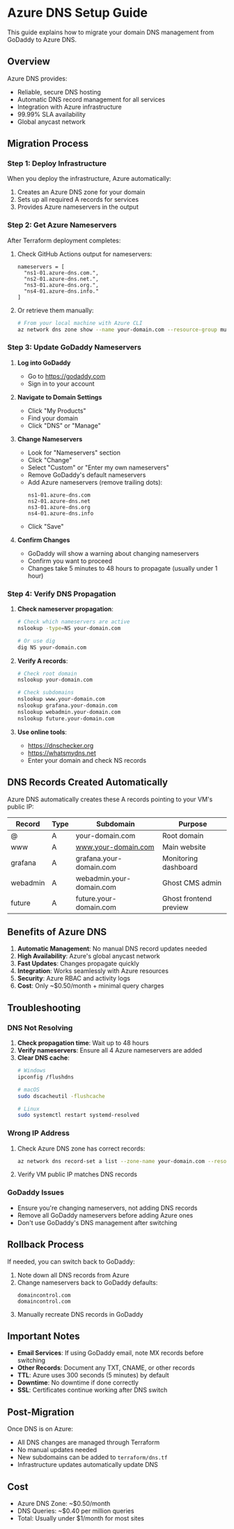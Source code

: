 # Azure DNS Setup Guide

This guide explains how to migrate your domain DNS management from GoDaddy to Azure DNS.

## Overview

Azure DNS provides:
- Reliable, secure DNS hosting
- Automatic DNS record management for all services
- Integration with Azure infrastructure
- 99.99% SLA availability
- Global anycast network

## Migration Process

### Step 1: Deploy Infrastructure

When you deploy the infrastructure, Azure automatically:
1. Creates an Azure DNS zone for your domain
2. Sets up all required A records for services
3. Provides Azure nameservers in the output

### Step 2: Get Azure Nameservers

After Terraform deployment completes:

1. Check GitHub Actions output for nameservers:
   ```
   nameservers = [
     "ns1-01.azure-dns.com.",
     "ns2-01.azure-dns.net.",
     "ns3-01.azure-dns.org.",
     "ns4-01.azure-dns.info."
   ]
   ```

2. Or retrieve them manually:
   ```bash
   # From your local machine with Azure CLI
   az network dns zone show --name your-domain.com --resource-group multi-app-server-rg --query nameServers
   ```

### Step 3: Update GoDaddy Nameservers

1. **Log into GoDaddy**
   - Go to https://godaddy.com
   - Sign in to your account

2. **Navigate to Domain Settings**
   - Click "My Products"
   - Find your domain
   - Click "DNS" or "Manage"

3. **Change Nameservers**
   - Look for "Nameservers" section
   - Click "Change"
   - Select "Custom" or "Enter my own nameservers"
   - Remove GoDaddy's default nameservers
   - Add Azure nameservers (remove trailing dots):
     ```
     ns1-01.azure-dns.com
     ns2-01.azure-dns.net
     ns3-01.azure-dns.org
     ns4-01.azure-dns.info
     ```
   - Click "Save"

4. **Confirm Changes**
   - GoDaddy will show a warning about changing nameservers
   - Confirm you want to proceed
   - Changes take 5 minutes to 48 hours to propagate (usually under 1 hour)

### Step 4: Verify DNS Propagation

1. **Check nameserver propagation**:
   ```bash
   # Check which nameservers are active
   nslookup -type=NS your-domain.com
   
   # Or use dig
   dig NS your-domain.com
   ```

2. **Verify A records**:
   ```bash
   # Check root domain
   nslookup your-domain.com
   
   # Check subdomains
   nslookup www.your-domain.com
   nslookup grafana.your-domain.com
   nslookup webadmin.your-domain.com
   nslookup future.your-domain.com
   ```

3. **Use online tools**:
   - https://dnschecker.org
   - https://whatsmydns.net
   - Enter your domain and check NS records

## DNS Records Created Automatically

Azure DNS automatically creates these A records pointing to your VM's public IP:

| Record | Type | Subdomain | Purpose |
|--------|------|-----------|----------|
| @ | A | your-domain.com | Root domain |
| www | A | www.your-domain.com | Main website |
| grafana | A | grafana.your-domain.com | Monitoring dashboard |
| webadmin | A | webadmin.your-domain.com | Ghost CMS admin |
| future | A | future.your-domain.com | Ghost frontend preview |

## Benefits of Azure DNS

1. **Automatic Management**: No manual DNS record updates needed
2. **High Availability**: Azure's global anycast network
3. **Fast Updates**: Changes propagate quickly
4. **Integration**: Works seamlessly with Azure resources
5. **Security**: Azure RBAC and activity logs
6. **Cost**: Only ~$0.50/month + minimal query charges

## Troubleshooting

### DNS Not Resolving

1. **Check propagation time**: Wait up to 48 hours
2. **Verify nameservers**: Ensure all 4 Azure nameservers are added
3. **Clear DNS cache**:
   ```bash
   # Windows
   ipconfig /flushdns
   
   # macOS
   sudo dscacheutil -flushcache
   
   # Linux
   sudo systemctl restart systemd-resolved
   ```

### Wrong IP Address

1. Check Azure DNS zone has correct records:
   ```bash
   az network dns record-set a list --zone-name your-domain.com --resource-group multi-app-server-rg
   ```

2. Verify VM public IP matches DNS records

### GoDaddy Issues

- Ensure you're changing nameservers, not adding DNS records
- Remove all GoDaddy nameservers before adding Azure ones
- Don't use GoDaddy's DNS management after switching

## Rollback Process

If needed, you can switch back to GoDaddy:

1. Note down all DNS records from Azure
2. Change nameservers back to GoDaddy defaults:
   ```
   domaincontrol.com
   domaincontrol.com
   ```
3. Manually recreate DNS records in GoDaddy

## Important Notes

- **Email Services**: If using GoDaddy email, note MX records before switching
- **Other Records**: Document any TXT, CNAME, or other records
- **TTL**: Azure uses 300 seconds (5 minutes) by default
- **Downtime**: No downtime if done correctly
- **SSL**: Certificates continue working after DNS switch

## Post-Migration

Once DNS is on Azure:
- All DNS changes are managed through Terraform
- No manual updates needed
- New subdomains can be added to `terraform/dns.tf`
- Infrastructure updates automatically update DNS

## Cost

- Azure DNS Zone: ~$0.50/month
- DNS Queries: ~$0.40 per million queries
- Total: Usually under $1/month for most sites